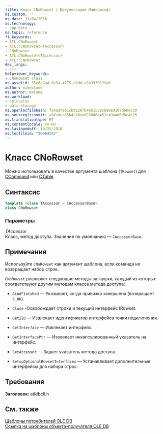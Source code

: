 ```yaml
---
title: Класс CNoRowset | Документация Майкрософт
ms.custom: ''
ms.date: 11/04/2016
ms.technology:
- cpp-data
ms.topic: reference
f1_keywords:
- ATL.CNoRowset
- ATL::CNoRowset<TAccessor>
- CNoRowset
- ATL.CNoRowset<TAccessor>
- ATL::CNoRowset
dev_langs:
- C++
helpviewer_keywords:
- CNoRowset class
ms.assetid: 55c6c7a4-9e3a-4775-a2dd-c8b333012fa6
author: mikeblome
ms.author: mblome
ms.workload:
- cplusplus
- data-storage
ms.openlocfilehash: f14ad79e1cbd2207b4eb1582cb80e0107d68ec39
ms.sourcegitcommit: a9dcbcc85b4c28eed280d8e451c494a00d8c4c25
ms.translationtype: MT
ms.contentlocale: ru-RU
ms.lasthandoff: 10/25/2018
ms.locfileid: "50064242"
---
```

# <a name="cnorowset-class"></a>Класс CNoRowset

Можно использовать в качестве аргумента шаблона (`TRowset`) для [CCommand](../../data/oledb/ccommand-class.md) или [CTable](../../data/oledb/ctable-class.md).

## <a name="syntax"></a>Синтаксис

```cpp
template <class TAccessor = CAccessorBase>
class CNoRowset
```

### <a name="parameters"></a>Параметры

*TAccessor*<br/>
Класс, метод доступа. Значение по умолчанию — `CAccessorBase`.

## <a name="remarks"></a>Примечания

Используйте `CNoRowset` как аргумент шаблона, если команда не возвращает набор строк.

`CNoRowset` реализует следующие методы-заглушки, каждый из которых соответствуют другим методам класса метода доступа:

- `BindFinished` — Указывает, когда привязка завершена (возвращает `S_OK`).

- `Close` -Освобождает строки и текущий интерфейс IRowset.

- `GetIID` — Извлекает идентификатор интерфейса точки подключения.

- `GetInterface` — Извлекает интерфейс.

- `GetInterfacePtr` — Извлекает инкапсулированный указатель на интерфейс.

- `SetAccessor` — Задает указатель метода доступа.

- `SetupOptionalRowsetInterfaces` — Устанавливает дополнительные интерфейсы для набора строк.

## <a name="requirements"></a>Требования

**Заголовок:** atldbcli.h

## <a name="see-also"></a>См. также

[Шаблоны потребителей OLE DB](../../data/oledb/ole-db-consumer-templates-cpp.md)<br/>
[Ссылка на шаблоны объекта-получателя OLE DB](../../data/oledb/ole-db-consumer-templates-reference.md)